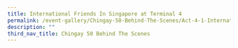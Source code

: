 ```yaml
---
title: International Friends In Singapore at Terminal 4
permalink: /event-gallery/Chingay-50-Behind-The-Scenes/Act-4-1-International-Friends-In-Singapore-at-Terminal-4
description: ""
third_nav_title: Chingay 50 Behind The Scenes
---
```

